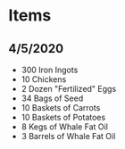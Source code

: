 # Items
## 4/5/2020
* 300 Iron Ingots
* 10 Chickens
* 2 Dozen "Fertilized" Eggs
* 34 Bags of Seed
* 10 Baskets of Carrots
* 10 Baskets of Potatoes
* 8 Kegs of Whale Fat Oil
* 3 Barrels of Whale Fat Oil